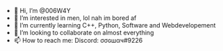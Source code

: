 - 👋 Hi, I’m @006W4Y
- 👀 I’m interested in men, lol nah im bored af
- 🌱 I’m currently learning C++, Python, Software and Webdevelopement
- 💞️ I’m looking to collaborate on almost everything
- 📫 How to reach me: Discord: σσɢшαч#9226

<!---
006W4Y/006W4Y is a ✨ special ✨ repository because its `README.md` (this file) appears on your GitHub profile.
You can click the Preview link to take a look at your changes.
--->
